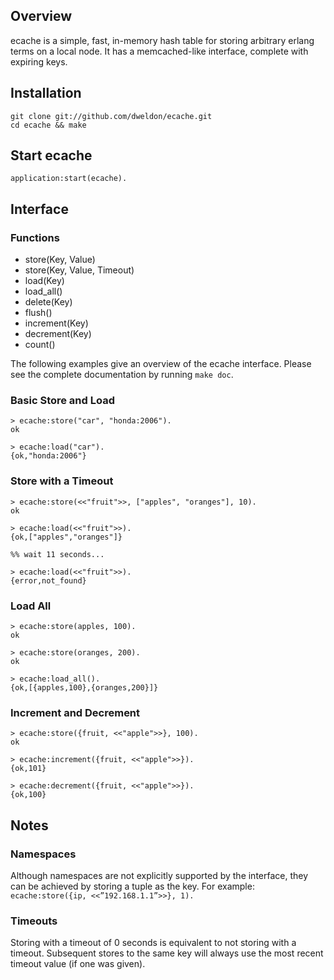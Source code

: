 Overview
--------
ecache is a simple, fast, in-memory hash table for storing arbitrary erlang
terms on a local node. It has a memcached-like interface, complete with expiring
keys.

Installation
------------
    git clone git://github.com/dweldon/ecache.git
    cd ecache && make

Start ecache
------------
    application:start(ecache).

Interface
---------
### Functions
* store(Key, Value)
* store(Key, Value, Timeout)
* load(Key)
* load_all()
* delete(Key)
* flush()
* increment(Key)
* decrement(Key)
* count()

The following examples give an overview of the ecache interface. Please see the
complete documentation by running `make doc`.

### Basic Store and Load
    > ecache:store("car", "honda:2006").
    ok

    > ecache:load("car").
    {ok,"honda:2006"}

### Store with a Timeout
    > ecache:store(<<"fruit">>, ["apples", "oranges"], 10).
    ok

    > ecache:load(<<"fruit">>).
    {ok,["apples","oranges"]}

    %% wait 11 seconds...

    > ecache:load(<<"fruit">>).
    {error,not_found}

### Load All
    > ecache:store(apples, 100).
    ok

    > ecache:store(oranges, 200).
    ok

    > ecache:load_all().
    {ok,[{apples,100},{oranges,200}]}

### Increment and Decrement
    > ecache:store({fruit, <<"apple">>}, 100).
    ok

    > ecache:increment({fruit, <<"apple">>}).
    {ok,101}

    > ecache:decrement({fruit, <<"apple">>}).
    {ok,100}

Notes
-----
### Namespaces
Although namespaces are not explicitly supported by the interface, they can be
achieved by storing a tuple as the key. For example:
`ecache:store({ip, <<”192.168.1.1”>>}, 1).`

### Timeouts
Storing with a timeout of 0 seconds is equivalent to not storing with a timeout. 
Subsequent stores to the same key will always use the most recent timeout value
(if one was given).
